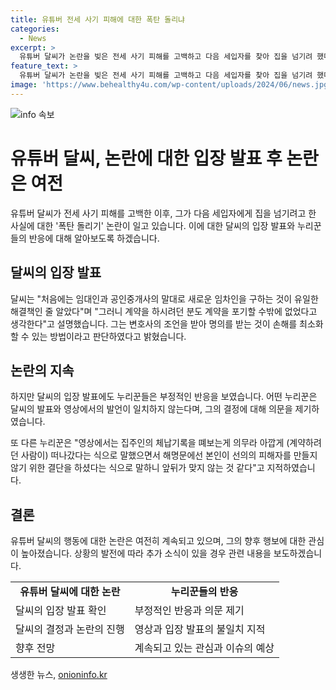 ```yaml
---
title: 유튜버 전세 사기 피해에 대한 폭탄 돌리냐
categories:
  - News
excerpt: >
  유튜버 달씨가 논란을 빚은 전세 사기 피해를 고백하고 다음 세입자를 찾아 집을 넘기려 했다가 논란이 일었으며, 논란에 대한 입장을 밝히기도 했다. 본인의 행동이 폭탄 돌리기로 비판받자 입장을 발표하며 사과하고 영상은 삭제된 상태이다. 그러나 누리꾼들은 여전히 부정적인 반응을 보이며 달씨의 입장문이 일치하지 않는다고 지적하고 있다.
feature_text: >
  유튜버 달씨가 논란을 빚은 전세 사기 피해를 고백하고 다음 세입자를 찾아 집을 넘기려 했다가 논란이 일었으며, 논란에 대한 입장을 밝히기도 했다. 본인의 행동이 폭탄 돌리기로 비판받자 입장을 발표하며 사과하고 영상은 삭제된 상태이다. 그러나 누리꾼들은 여전히 부정적인 반응을 보이며 달씨의 입장문이 일치하지 않는다고 지적하고 있다.
image: 'https://www.behealthy4u.com/wp-content/uploads/2024/06/news.jpg'
---
```


<p><img src="https://www.behealthy4u.com/wp-content/uploads/2024/06/news.jpg" alt="info 속보" /></p>

<h1>유튜버 달씨, 논란에 대한 입장 발표 후 논란은 여전</h1>

<p>유튜버 달씨가 전세 사기 피해를 고백한 이후, 그가 다음 세입자에게 집을 넘기려고 한 사실에 대한 '폭탄 돌리기' 논란이 일고 있습니다. 이에 대한 달씨의 입장 발표와 누리꾼들의 반응에 대해 알아보도록 하겠습니다.</p>

<h2>달씨의 입장 발표</h2>

<p data-ke-size="size16">달씨는 "처음에는 임대인과 공인중개사의 말대로 새로운 임차인을 구하는 것이 유일한 해결책인 줄 알았다"며 "그러니 계약을 하시려던 분도 계약을 포기할 수밖에 없었다고 생각한다"고 설명했습니다. 그는 변호사의 조언을 받아 명의를 받는 것이 손해를 최소화할 수 있는 방법이라고 판단하였다고 밝혔습니다.</p>

<h2>논란의 지속</h2>

<p data-ke-size="size16">하지만 달씨의 입장 발표에도 누리꾼들은 부정적인 반응을 보였습니다. 어떤 누리꾼은 달씨의 발표와 영상에서의 발언이 일치하지 않는다며, 그의 결정에 대해 의문을 제기하였습니다.</p>

<p>또 다른 누리꾼은 "영상에서는 집주인의 체납기록을 뗴보는게 의무라 아깝게 (계약하려던 사람이) 떠나갔다는 식으로 말했으면서 해명문에선 본인이 선의의 피해자를 만들지 않기 위한 결단을 하셨다는 식으로 말하니 앞뒤가 맞지 않는 것 같다"고 지적하였습니다.</p>

<h2>결론</h2>

<p data-ke-size="size16">유튜버 달씨의 행동에 대한 논란은 여전히 계속되고 있으며, 그의 향후 행보에 대한 관심이 높아졌습니다. 상황의 발전에 따라 추가 소식이 있을 경우 관련 내용을 보도하겠습니다.</p>

<table>
    <tr>
        <td style="text-align: center; height: 17px;"><b>유튜버 달씨에 대한 논란</b></td>
        <td style="text-align: center; height: 17px;"><b>누리꾼들의 반응</b></td>
    </tr>
    <tr>
        <td>달씨의 입장 발표 확인</td>
        <td>부정적인 반응과 의문 제기</td>
    </tr>
    <tr>
        <td>달씨의 결정과 논란의 진행</td>
        <td>영상과 입장 발표의 불일치 지적</td>
    </tr>
    <tr>
        <td>향후 전망</td>
        <td>계속되고 있는 관심과 이슈의 예상</td>
    </tr>
</table>

<p data-ke-size="size16"></p>
생생한 뉴스, <a href="https://onioninfo.kr" rel="dofollow">onioninfo.kr</a>


